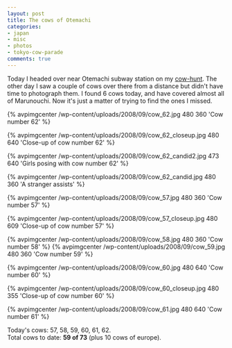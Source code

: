 ```yaml
---
layout: post
title: The cows of Otemachi
categories:
- japan
- misc
- photos
- tokyo-cow-parade
comments: true
---
```

Today I headed over near Otemachi subway station on my [cow-hunt]({{root_url}}/{{site.category_dir}}/tokyo-cow-parade/). The other day I saw a couple of cows over there from a distance but didn't have time to photograph them. I found 6 cows today, and have covered almost all of Marunouchi. Now it's just a matter of trying to find the ones I missed.

<!-- TODO --> <a href="http://picasaweb.google.com/avparker/TokyoCowParade2008Japan"></a>
{% avpimgcenter /wp-content/uploads/2008/09/cow_62.jpg 480 360 'Cow number 62' %}

{% avpimgcenter /wp-content/uploads/2008/09/cow_62_closeup.jpg 480 640 'Close-up of cow number 62' %}

<!--more-->

{% avpimgcenter /wp-content/uploads/2008/09/cow_62_candid2.jpg 473 640 'Girls posing with cow number 62' %}

{% avpimgcenter /wp-content/uploads/2008/09/cow_62_candid.jpg 480 360 'A stranger assists' %}

{% avpimgcenter /wp-content/uploads/2008/09/cow_57.jpg 480 360 'Cow number 57' %}

{% avpimgcenter /wp-content/uploads/2008/09/cow_57_closeup.jpg 480 609 'Close-up of cow number 57' %}

{% avpimgcenter /wp-content/uploads/2008/09/cow_58.jpg 480 360 'Cow number 58' %}
{% avpimgcenter /wp-content/uploads/2008/09/cow_59.jpg 480 360 'Cow number 59' %}

{% avpimgcenter /wp-content/uploads/2008/09/cow_60.jpg 480 640 'Cow number 60' %}

{% avpimgcenter /wp-content/uploads/2008/09/cow_60_closeup.jpg 480 355 'Close-up of cow number 60' %}

{% avpimgcenter /wp-content/uploads/2008/09/cow_61.jpg 480 640 'Cow number 61' %}

Today's cows: 57, 58, 59, 60, 61, 62.<br/>
Total cows to date: __59 of 73__ (plus 10 cows of europe).
